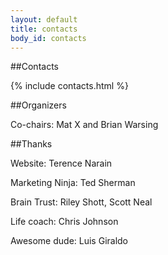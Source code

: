 ```yaml
---
layout: default
title: contacts
body_id: contacts
---
```


##Contacts

{% include contacts.html %}

##Organizers

Co-chairs: Mat X and Brian Warsing

##Thanks

Website: Terence Narain

Marketing Ninja: Ted Sherman

Brain Trust: Riley Shott, Scott Neal 

Life coach: Chris Johnson

Awesome dude: Luis Giraldo

